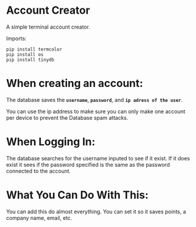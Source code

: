 # Account Creator
A simple terminal account creator.

Imports:

```
pip install termcolor
pip install os
pip install tinydb
```

# When creating an account:

The database saves the **`username`**, **`password`**, and **`ip adress of the user`**.

You can use the ip address to make sure you can only make one account per device to prevent the Database spam attacks.

# When Logging In:

The database searches for the username inputed to see if it exist. If it does exist it sees if the password specified is the same as the password connected to the account. 

# What You Can Do With This: 

You can add this do almost everything. You can set it so it saves points, a company name, email, etc. 

